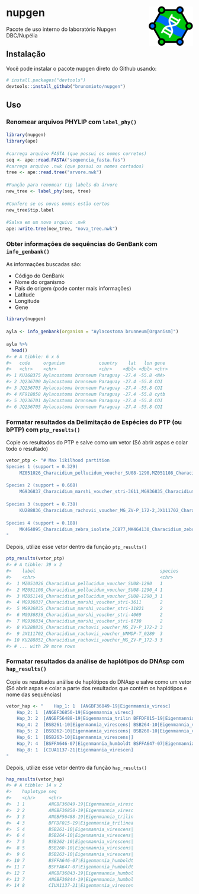 
<!-- README.md is generated from README.Rmd. Please edit that file -->

# nupgen <a href="https://brunomioto.github.io/nupgen/"><img src="man/figures/logo.png" align="right" height="106" /></a>

<!-- badges: start -->
<!-- badges: end -->

Pacote de uso interno do laboratório Nupgen DBC/Nupélia

## Instalação

Você pode instalar o pacote nupgen direto do Github usando:

``` r
# install.packages("devtools")
devtools::install_github("brunomioto/nupgen")
```

## Uso

### Renomear arquivos PHYLIP com `label_phy()`

``` r
library(nupgen)
library(ape)

#carrega arquivo FASTA (que possui os nomes corretos)
seq <- ape::read.FASTA("sequencia_fasta.fas")
#carrega arquivo .nwk (que possui os nomes cortados)
tree <- ape::read.tree("arvore.nwk")

#Função para renomear tip labels da árvore
new_tree <- label_phy(seq, tree)

#Confere se os novos nomes estão certos
new_tree$tip.label

#Salva em um novo arquivo .nwk
ape::write.tree(new_tree, "nova_tree.nwk")
```

### Obter informações de sequências do GenBank com `info_genbank()`

As informações buscadas são:

- Código do GenBank
- Nome do organismo
- País de origem (pode conter mais informações)
- Latitude
- Longitude
- Gene

``` r
library(nupgen)

ayla <- info_genbank(organism = "Aylacostoma brunneum[Organism]")

ayla %>% 
  head()
#> # A tibble: 6 x 6
#>   code     organism             country    lat   lon gene 
#>   <chr>    <chr>                <chr>    <dbl> <dbl> <chr>
#> 1 KU168375 Aylacostoma brunneum Paraguay -27.4 -55.8 <NA> 
#> 2 JQ236700 Aylacostoma brunneum Paraguay -27.4 -55.8 COI  
#> 3 JQ236703 Aylacostoma brunneum Paraguay -27.4 -55.8 COI  
#> 4 KF918858 Aylacostoma brunneum Paraguay -27.4 -55.8 cytb 
#> 5 JQ236701 Aylacostoma brunneum Paraguay -27.4 -55.8 COI  
#> 6 JQ236705 Aylacostoma brunneum Paraguay -27.4 -55.8 COI
```

### Formatar resultados da Delimitação de Espécies do PTP (ou bPTP) com `ptp_results()`

Copie os resultados do PTP e salve como um vetor (Só abrir aspas e colar
todo o resultado)

``` r
vetor_ptp <- "# Max likilhood partition 
Species 1 (support = 0.329)
     MZ051026_Characidium_pellucidum_voucher_SU08-1290,MZ051108_Characidium_pellucidum_voucher_SU08-1290_4,MZ051140_Characidium_pellucidum_voucher_SU08-1290_3

Species 2 (support = 0.668)
     MG936837_Characidium_marshi_voucher_stri-3611,MG936835_Characidium_marshi_voucher_stri-11821,MG936836_Characidium_marshi_voucher_stri-4069,MG936834_Characidium_marshi_voucher_stri-6730

Species 3 (support = 0.738)
     KU288836_Characidium_rachovii_voucher_MG_ZV-P_172-2,JX111702_Characidium_rachovii_voucher_UNMDP-T_0289,KU288852_Characidium_rachovii_voucher_MG_ZV-P_172-3,KU288835_Characidium_rachovii_voucher_MG_ZV-P_172-1,KU288853_Characidium_rachovii_voucher_MG_ZV-P_172-4,KU288854_Characidium_rachovii_voucher_MG_ZV-P_172-5,KU289033_Characidium_rachovii_voucher_MG_ZV-P_309

Species 4 (support = 0.188)
     MK464095_Characidium_zebra_isolate_JCB77,MK464130_Characidium_zebra_isolate_JCB286,MK464156_Characidium_zebra_isolate_JCB354,MK464155_Characidium_zebra_isolate_JCB352,MK464153_Characidium_zebra_isolate_JCB349,MK464093_Characidium_zebra_isolate_JCB70,MK464047_Characidium_fasciatum_isolate_CIUnB884_a,MK464134_Characidium_zebra_isolate_JCB298,MK464048_Characidium_fasciatum_isolate_CIUnB884_b,MK464137_Characidium_zebra_isolate_JCB311,MK464135_Characidium_zebra_isolate_JCB299,MK464092_Characidium_zebra_isolate_JCB69,MK464125_Characidium_zebra_isolate_JCB220,MK464040_Characidium_zebra_isolate_CIUnB846_2,MK464152_Characidium_zebra_isolate_JCB348,MK464138_Characidium_zebra_isolate_JCB315,MK464131_Characidium_zebra_isolate_JCB287,MK464126_Characidium_zebra_isolate_JCB221,MK464139_Characidium_zebra_isolate_JCB316,MK464154_Characidium_zebra_isolate_JCB351,MK464094_Characidium_zebra_isolate_JCB76,MK464039_Characidium_zebra_isolate_CIUnB846_1,MK464132_Characidium_zebra_isolate_JCB294,MK464133_Characidium_zebra_isolate_JCB297,MK464140_Characidium_zebra_isolate_JCB317
"
```

Depois, utilize esse vetor dentro da função `ptp_results()`

``` r
ptp_results(vetor_ptp)
#> # A tibble: 39 x 2
#>    label                                               species
#>    <chr>                                               <chr>  
#>  1 MZ051026_Characidium_pellucidum_voucher_SU08-1290   1      
#>  2 MZ051108_Characidium_pellucidum_voucher_SU08-1290_4 1      
#>  3 MZ051140_Characidium_pellucidum_voucher_SU08-1290_3 1      
#>  4 MG936837_Characidium_marshi_voucher_stri-3611       2      
#>  5 MG936835_Characidium_marshi_voucher_stri-11821      2      
#>  6 MG936836_Characidium_marshi_voucher_stri-4069       2      
#>  7 MG936834_Characidium_marshi_voucher_stri-6730       2      
#>  8 KU288836_Characidium_rachovii_voucher_MG_ZV-P_172-2 3      
#>  9 JX111702_Characidium_rachovii_voucher_UNMDP-T_0289  3      
#> 10 KU288852_Characidium_rachovii_voucher_MG_ZV-P_172-3 3      
#> # ... with 29 more rows
```

### Formatar resultados da análise de haplótipos do DNAsp com `hap_results()`

Copie os resultados análise de haplótipos do DNAsp e salve como um vetor
(Só abrir aspas e colar a parte dos resultados que contém os haplótipos
e nome das sequências)

``` r
vetor_hap <- "    Hap_1: 1  [ANGBF36849-19|Eigenmannia_viresc]
    Hap_2: 1  [ANGBF36850-19|Eigenmannia_viresc]
    Hap_3: 2  [ANGBF56488-19|Eigenmannia_trilin BFFDF015-19|Eigenmannia_trilinea]
    Hap_4: 2  [BSB261-10|Eigenmannia_virescens| BSB264-10|Eigenmannia_virescens|]
    Hap_5: 2  [BSB262-10|Eigenmannia_virescens| BSB260-10|Eigenmannia_virescens|]
    Hap_6: 1  [BSB263-10|Eigenmannia_virescens|]
    Hap_7: 4  [BSFFA646-07|Eigenmannia_humboldt BSFFA647-07|Eigenmannia_humboldt ANGBF36843-19|Eigenmannia_humbol ANGBF36844-19|Eigenmannia_humbol]
    Hap_8: 1  [CIUA1137-21|Eigenmannia_virescen]
"
```

Depois, utilize esse vetor dentro da função `hap_results()`

``` r
hap_results(vetor_hap)
#> # A tibble: 14 x 2
#>    haplotype seq                             
#>    <chr>     <chr>                           
#>  1 1         ANGBF36849-19|Eigenmannia_viresc
#>  2 2         ANGBF36850-19|Eigenmannia_viresc
#>  3 3         ANGBF56488-19|Eigenmannia_trilin
#>  4 3         BFFDF015-19|Eigenmannia_trilinea
#>  5 4         BSB261-10|Eigenmannia_virescens|
#>  6 4         BSB264-10|Eigenmannia_virescens|
#>  7 5         BSB262-10|Eigenmannia_virescens|
#>  8 5         BSB260-10|Eigenmannia_virescens|
#>  9 6         BSB263-10|Eigenmannia_virescens|
#> 10 7         BSFFA646-07|Eigenmannia_humboldt
#> 11 7         BSFFA647-07|Eigenmannia_humboldt
#> 12 7         ANGBF36843-19|Eigenmannia_humbol
#> 13 7         ANGBF36844-19|Eigenmannia_humbol
#> 14 8         CIUA1137-21|Eigenmannia_virescen
```
